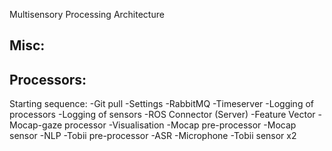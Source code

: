 Multisensory Processing Architecture

Misc:
-

Processors:
-

Starting sequence:
-Git pull
-Settings
-RabbitMQ
-Timeserver
-Logging of processors
-Logging of sensors
-ROS Connector (Server)
-Feature Vector
-Mocap-gaze processor
-Visualisation
-Mocap pre-processor
-Mocap sensor
-NLP
-Tobii pre-processor
-ASR
-Microphone
-Tobii sensor x2
